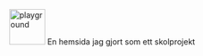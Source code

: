 <img width="64" height="64" alt="playground" src="https://github.com/user-attachments/assets/aba0e623-558c-4e0b-a51f-c584bd1b9e88" /> 
En hemsida jag gjort som ett skolprojekt
